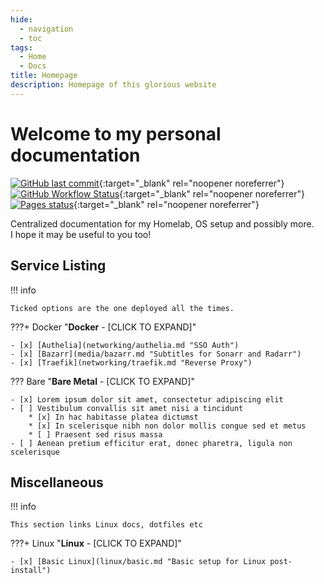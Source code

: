 ```yaml
---
hide:
  - navigation
  - toc
tags:
  - Home
  - Docs
title: Homepage
description: Homepage of this glorious website
---
```

# Welcome to my personal documentation

[![GitHub last commit](https://img.shields.io/github/last-commit/Hudater/hudater.github.io/main?color=4051B5&style=for-the-badge)](https://github.com/Hudater/hudater.github.io/commits/main){:target="_blank" rel="noopener noreferrer"}
[![GitHub Workflow Status](https://img.shields.io/github/workflow/status/Hudater/hudater.github.io/ci?color=4051B5&style=for-the-badge)](https://github.com/Hudater/hudater.github.io/actions){:target="_blank" rel="noopener noreferrer"}
[![Pages status](https://img.shields.io/website?style=for-the-badge&up_color=4051B5&url=https%3A%2F%2Fwww.haops.dev%2F)](https://www.haops.dev/){:target="_blank" rel="noopener noreferrer"}

Centralized documentation for my Homelab, OS setup and possibly more.  
I hope it may be useful to you too!

## Service Listing

!!! info

    Ticked options are the one deployed all the times.

???+ Docker "**Docker** - [CLICK TO EXPAND]"

    - [x] [Authelia](networking/authelia.md "SSO Auth")
    - [x] [Bazarr](media/bazarr.md "Subtitles for Sonarr and Radarr")
    - [x] [Traefik](networking/traefik.md "Reverse Proxy")

??? Bare "**Bare Metal** - [CLICK TO EXPAND]"

    - [x] Lorem ipsum dolor sit amet, consectetur adipiscing elit
    - [ ] Vestibulum convallis sit amet nisi a tincidunt
        * [x] In hac habitasse platea dictumst
        * [x] In scelerisque nibh non dolor mollis congue sed et metus
        * [ ] Praesent sed risus massa
    - [ ] Aenean pretium efficitur erat, donec pharetra, ligula non scelerisque


## Miscellaneous

!!! info

    This section links Linux docs, dotfiles etc

???+ Linux "**Linux** - [CLICK TO EXPAND]"

    - [x] [Basic Linux](linux/basic.md "Basic setup for Linux post-install")